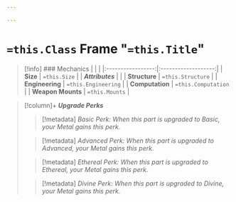 ```yaml
---

---
```

# `=this.Class` Frame "`=this.Title`"

>[!info] ### Mechanics 
|                   |                     |
|:-----------------:|:-------------------:|
|     **Size**      |    `=this.Size`     |
| ***Attributes***  |                     |
|   **Structure**   |  `=this.Structure`  |
|  **Engineering**  | `=this.Engineering` |
|  **Computation**  | `=this.Computation` |
| **Weapon Mounts** |   `=this.Mounts`    |

>[!column]+ ***Upgrade Perks*** 
> 
>> [!metadata] *Basic Perk:*
>> *When this part is upgraded to Basic, your Metal gains this perk.*
>
>> [!metadata] *Advanced Perk:*
>> *When this part is upgraded to Advanced, your Metal gains this perk.*
>
>> [!metadata] *Ethereal Perk:*
>>*When this part is upgraded to Ethereal, your Metal gains this perk.*
>
>> [!metadata] *Divine Perk:*
>>*When this part is upgraded to Divine, your Metal gains this perk.*